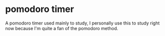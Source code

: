 # pomodoro timer
A pomodoro timer used mainly to study, I personally use this to study right now because I'm quite a fan of the pomodoro method.

